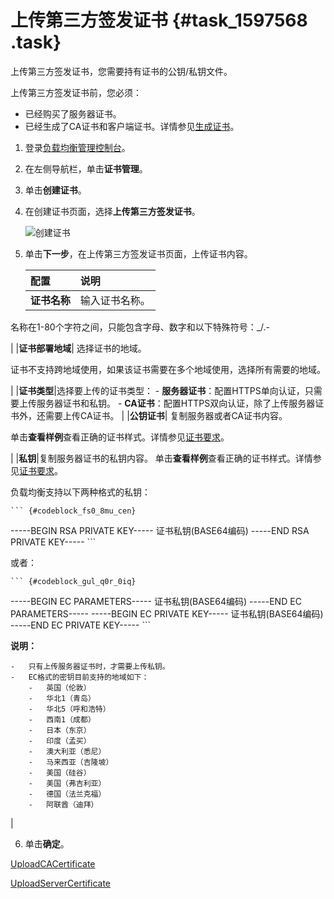 # 上传第三方签发证书 {#task_1597568 .task}

上传第三方签发证书，您需要持有证书的公钥/私钥文件。

上传第三方签发证书前，您必须：

-   已经购买了服务器证书。
-   已经生成了CA证书和客户端证书。详情参见[生成证书](cn.zh-CN/证书管理/生成CA证书.md#)。

1.  登录[负载均衡管理控制台](https://slb.console.aliyun.com/slb)。 
2.  在左侧导航栏，单击**证书管理**。
3.  单击**创建证书**。
4.  在创建证书页面，选择**上传第三方签发证书**。 

    ![创建证书](http://static-aliyun-doc.oss-cn-hangzhou.aliyuncs.com/assets/img/21331/156756347211880_zh-CN.png)

5.  单击**下一步**，在上传第三方签发证书页面，上传证书内容。 

    |配置|说明|
    |:-|:-|
    |**证书名称**| 输入证书名称。

 名称在1-80个字符之间，只能包含字母、数字和以下特殊符号：\_/.-

 |
    |**证书部署地域**| 选择证书的地域。

 证书不支持跨地域使用，如果该证书需要在多个地域使用，选择所有需要的地域。

 |
    |**证书类型**|选择要上传的证书类型：     -   **服务器证书**：配置HTTPS单向认证，只需要上传服务器证书和私钥。
    -   **CA证书**：配置HTTPS双向认证，除了上传服务器证书外，还需要上传CA证书。
 |
    |**公钥证书**| 复制服务器或者CA证书内容。

 单击**查看样例**查看正确的证书样式。详情参见[证书要求](cn.zh-CN/证书管理/证书要求.md#)。

 |
    |**私钥**|复制服务器证书的私钥内容。 单击**查看样例**查看正确的证书样式。详情参见[证书要求](cn.zh-CN/证书管理/证书要求.md#)。

 负载均衡支持以下两种格式的私钥：

    ``` {#codeblock_fs0_8mu_cen}
-----BEGIN RSA PRIVATE KEY-----
证书私钥(BASE64编码)
-----END RSA PRIVATE KEY-----
    ```

 或者：

    ``` {#codeblock_gul_q0r_0iq}
-----BEGIN EC PARAMETERS-----
证书私钥(BASE64编码)
-----END EC PARAMETERS-----
-----BEGIN EC PRIVATE KEY-----
证书私钥(BASE64编码)
-----END EC PRIVATE KEY-----
    ```

 **说明：** 

    -   只有上传服务器证书时，才需要上传私钥。
    -   EC格式的密钥目前支持的地域如下：
        -   英国（伦敦）
        -   华北1（青岛）
        -   华北5（呼和浩特）
        -   西南1（成都）
        -   日本（东京）
        -   印度（孟买）
        -   澳大利亚（悉尼）
        -   马来西亚（吉隆坡）
        -   美国（硅谷）
        -   美国（弗吉利亚）
        -   德国（法兰克福）
        -   阿联酋（迪拜）
 |

6.  单击**确定**。

[UploadCACertificate](../cn.zh-CN/API参考/服务器证书/UploadCACertificate.md#)

[UploadServerCertificate](../cn.zh-CN/API参考/服务器证书/UploadServerCertificate.md#)

